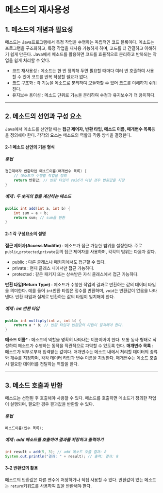 # 메소드의 재사용성
## 1. 메소드의 개념과 필요성
메소드는 Java프로그램에서 특정 작업을 수행하는 독립적인 코드 블록이다. 메소드는 프로그램을 구조화하고, 특정 작업을 재사용 가능하게 하며, 코드를 더 간결하고 이해하기 쉽게 만든다. Java에서 메소드를 활용하면 코드를 효율적으로 분리하고 반복되는 작업을 쉽게 처리할 수 있다.
+ 코드 재사용성 : 메소드는 한 번 정의해 두면 필요할 때마다 여러 번 호출하여 사용할 수 있어 코드를 반복 작성할 필요가 없다.
+ 코드 구조화 : 각 기능을 메소드로 분리하여 모듈화할 수 있어 코드를 이해하기 쉬워진다.
+ 유지보수 용이성 : 메소드 단위로 기능을 분리하여 수정과 유지보수가 더 용이하다.

-----------------------
## 2. 메소드의 선언과 구성 요소
Java에서 메소드를 선언할 때는 **접근 제어자, 반환 타입, 메소드 이름, 매개변수 목록**등을 정의해야 한다. 각각의 요소는 메소드의 역할과 작동 방식을 결정한다.

#### 2-1 메소드 선언의 기본 형식
##### 문법
```java
접근제어자 반환타입 메소드이름(매개변수 목록) {
    // 메소드가 수행할 작업을 정의
    return 반환값; // 반환 타입이 void가 아닐 경우 반환값을 지정
}
```
##### 예제 : 두 숫자의 합을 계산하는 메소드
```java
public int add(int a, int b) {
    int sum = a + b;
    return sum; // sum을 반환
}
```

#### 2-1 각 구성요소의 설명
**접근 제어자(Access Modifie)** : 메소드가 접근 가능한 범위를 설정한다. 주로 ```public```,```protected```,```private```등의 접근 제어자를 사용하며, 각각의 범위는 다음과 같다.
+ public : 다른 클래스나 패키지에서도 접근할 수 있다.
+ private : 현재 클래스 내에서만 접근 가능하다.
+ protected : 같은 패키지 또는 상속받은 자식 클래스에서 접근 가능하다.

**반환 타입(Return Type)** : 메소드가 수행한 작업의 결과로 반환하는 값의 데이터 타입을 의미한다. 예를 들어 ```int```반환 타입은 정수를 반환하며, ```void```는 반환값이 없음을 나타낸다. 반환 타입과 실제로 반환하는 값의 타입이 일치해야 한다.
##### 예제 : int 반환 타입
```java
public int multiply(int a, int b) {
    return a * b; // 반환 타입과 반환값의 타입이 일치해야 한다.
}
```
**메소드 이름*** : 메소드의 역할을 명확히 나타내는 이름이어야 한다. 보통 동사 형태로 작성하여 메소드가 수행하는 동작을 직관적으로 파악할 수 있도록 한다.
**매개변수 목록** : 메소드가 외부로부터 입력받는 값이다. 매개변수는 메소드 내에서 처리할 데이터의 종류와 개수를 지정하며, 각각 데이터 타입과 변수 이름을 지정한다. 매개변수는 메소드 호출 시 필요한 데이터를 전달하는 역할을 한다.

----------------------
## 3. 메소드 호출과 반환
메소드는 선언된 후 호출해야 사용할 수 있다. 메소드를 호출하면 메소드가 정의한 작업이 실행되며, 필요한 경우 결과값을 반환할 수 있다.
##### 문법
```java
메소드이름(인수 목록);
```
##### 예제 : add 메소드를 호출하여 결과를 저장하고 출력하기
```java
int result = add(5, 3); // add 메소드 호출 결과: 8
System.out.println("결과: " + result); // 출력: 결과: 8
```
#### 3-2 반환값의 활용
메소드의 반환값은 다른 변수에 저정하거나 직접 사용할 수 있다. 반환값이 있는 메소드는 ```return```키워드를 사용하여 값을 반환해야 한다.
